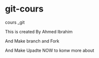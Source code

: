 # git-cours
cours _git

This is created By Ahmed Ibrahim

And Make branch and Fork   


And Make Upadte NOW to konw more about
